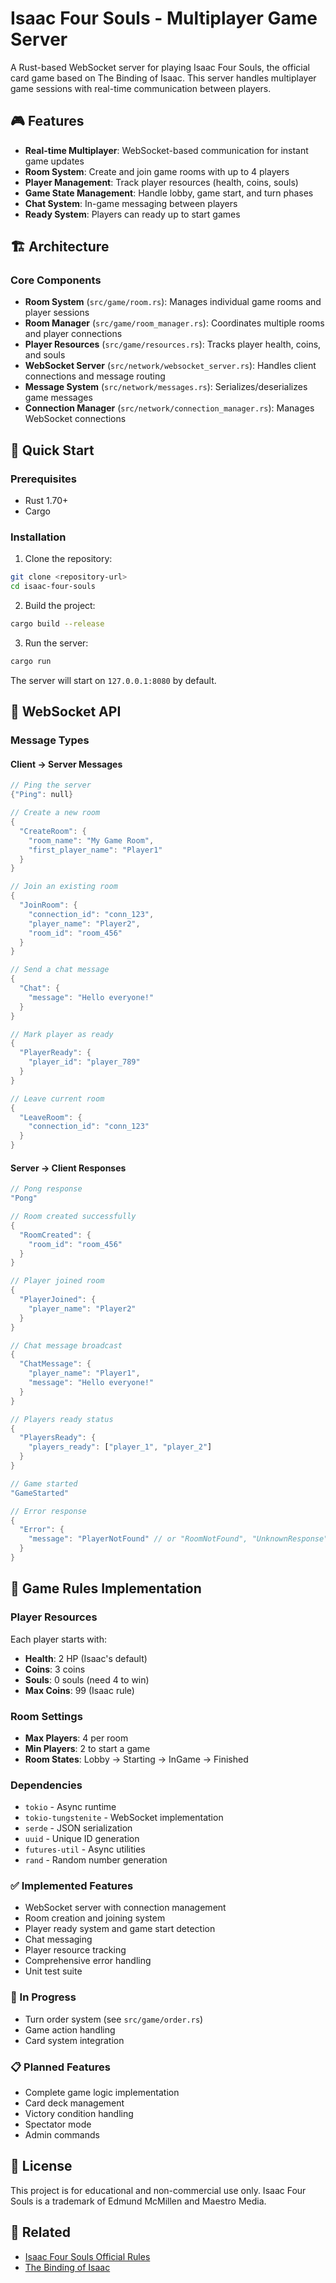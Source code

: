 # Isaac Four Souls - Multiplayer Game Server

A Rust-based WebSocket server for playing Isaac Four Souls, the official card game based on The Binding of Isaac. This server handles multiplayer game sessions with real-time communication between players.

## 🎮 Features

- **Real-time Multiplayer**: WebSocket-based communication for instant game updates
- **Room System**: Create and join game rooms with up to 4 players
- **Player Management**: Track player resources (health, coins, souls)
- **Game State Management**: Handle lobby, game start, and turn phases
- **Chat System**: In-game messaging between players
- **Ready System**: Players can ready up to start games

## 🏗️ Architecture

### Core Components

- **Room System** (`src/game/room.rs`): Manages individual game rooms and player sessions
- **Room Manager** (`src/game/room_manager.rs`): Coordinates multiple rooms and player connections
- **Player Resources** (`src/game/resources.rs`): Tracks player health, coins, and souls
- **WebSocket Server** (`src/network/websocket_server.rs`): Handles client connections and message routing
- **Message System** (`src/network/messages.rs`): Serializes/deserializes game messages
- **Connection Manager** (`src/network/connection_manager.rs`): Manages WebSocket connections

## 🚀 Quick Start

### Prerequisites

- Rust 1.70+
- Cargo

### Installation

1. Clone the repository:

```bash
git clone <repository-url>
cd isaac-four-souls
```

2. Build the project:

```bash
cargo build --release
```

3. Run the server:

```bash
cargo run
```

The server will start on `127.0.0.1:8080` by default.

## 📡 WebSocket API

### Message Types

#### Client → Server Messages

```rust
// Ping the server
{"Ping": null}

// Create a new room
{
  "CreateRoom": {
    "room_name": "My Game Room",
    "first_player_name": "Player1"
  }
}

// Join an existing room
{
  "JoinRoom": {
    "connection_id": "conn_123",
    "player_name": "Player2",
    "room_id": "room_456"
  }
}

// Send a chat message
{
  "Chat": {
    "message": "Hello everyone!"
  }
}

// Mark player as ready
{
  "PlayerReady": {
    "player_id": "player_789"
  }
}

// Leave current room
{
  "LeaveRoom": {
    "connection_id": "conn_123"
  }
}
```

#### Server → Client Responses

```rust
// Pong response
"Pong"

// Room created successfully
{
  "RoomCreated": {
    "room_id": "room_456"
  }
}

// Player joined room
{
  "PlayerJoined": {
    "player_name": "Player2"
  }
}

// Chat message broadcast
{
  "ChatMessage": {
    "player_name": "Player1",
    "message": "Hello everyone!"
  }
}

// Players ready status
{
  "PlayersReady": {
    "players_ready": ["player_1", "player_2"]
  }
}

// Game started
"GameStarted"

// Error response
{
  "Error": {
    "message": "PlayerNotFound" // or "RoomNotFound", "UnknownResponse"
  }
}
```

## 🎯 Game Rules Implementation

### Player Resources

Each player starts with:

- **Health**: 2 HP (Isaac's default)
- **Coins**: 3 coins
- **Souls**: 0 souls (need 4 to win)
- **Max Coins**: 99 (Isaac rule)

### Room Settings

- **Max Players**: 4 per room
- **Min Players**: 2 to start a game
- **Room States**: Lobby → Starting → InGame → Finished

### Dependencies

- `tokio` - Async runtime
- `tokio-tungstenite` - WebSocket implementation
- `serde` - JSON serialization
- `uuid` - Unique ID generation
- `futures-util` - Async utilities
- `rand` - Random number generation

### ✅ Implemented Features

- WebSocket server with connection management
- Room creation and joining system
- Player ready system and game start detection
- Chat messaging
- Player resource tracking
- Comprehensive error handling
- Unit test suite

### 🚧 In Progress

- Turn order system (see `src/game/order.rs`)
- Game action handling
- Card system integration

### 📋 Planned Features

- Complete game logic implementation
- Card deck management
- Victory condition handling
- Spectator mode
- Admin commands

## 📄 License

This project is for educational and non-commercial use only. Isaac Four Souls is a trademark of Edmund McMillen and Maestro Media.

## 🔗 Related

- [Isaac Four Souls Official Rules](https://www.isaac-four-souls.com/)
- [The Binding of Isaac](https://bindingofisaac.com/)
